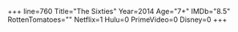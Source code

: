 +++
line=760
Title="The Sixties"
Year=2014
Age="7+"
IMDb="8.5"
RottenTomatoes=""
Netflix=1
Hulu=0
PrimeVideo=0
Disney=0
+++

